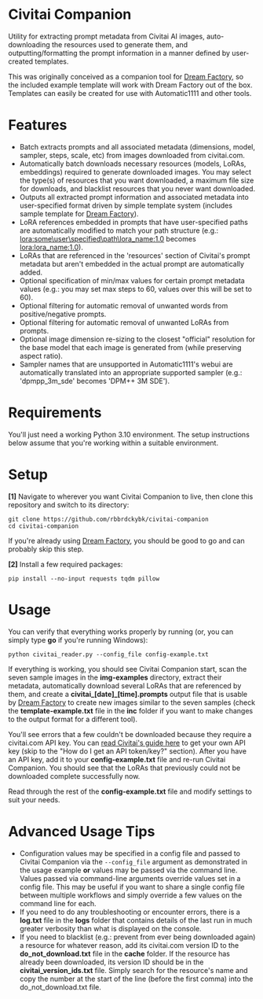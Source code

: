 # Civitai Companion

 Utility for extracting prompt metadata from Civitai AI images, auto-downloading the resources used to generate them, and outputting/formatting the prompt information in a manner defined by user-created templates.
 
 This was originally conceived as a companion tool for [Dream Factory](https://github.com/rbbrdckybk/dream-factory), so the included example template will work with Dream Factory out of the box. Templates can easily be created for use with Automatic1111 and other tools.

# Features

 * Batch extracts prompts and all associated metadata (dimensions, model, sampler, steps, scale, etc) from images downloaded from civitai.com.
 * Automatically batch downloads necessary resources (models, LoRAs, embeddings) required to generate downloaded images. You may select the type(s) of resources that you want downloaded, a maximum file size for downloads, and blacklist resources that you never want downloaded.
 * Outputs all extracted prompt information and associated metadata into user-specified format driven by simple template system (includes sample template for [Dream Factory](https://github.com/rbbrdckybk/dream-factory)).
 * LoRA references embedded in prompts that have user-specified paths are automatically modified to match your path structure (e.g.: <lora:some\user\specified\path\lora_name:1.0> becomes <lora:lora_name:1.0>).
 * LoRAs that are referenced in the 'resources' section of Civitai's prompt metadata but aren't embedded in the actual prompt are automatically added.
 * Optional specification of min/max values for certain prompt metadata values (e.g.: you may set max steps to 60, values over this will be set to 60).
 * Optional filtering for automatic removal of unwanted words from positive/negative prompts.
 * Optional filtering for automatic removal of unwanted LoRAs from prompts.
 * Optional image dimension re-sizing to the closest "official" resolution for the base model that each image is generated from (while preserving aspect ratio).
 * Sampler names that are unsupported in Automatic1111's webui are automatically translated into an appropriate supported sampler (e.g.: 'dpmpp_3m_sde' becomes 'DPM++ 3M SDE').

# Requirements

You'll just need a working Python 3.10 environment. The setup instructions below assume that you're working within a suitable environment.

# Setup

**[1]** Navigate to wherever you want Civitai Companion to live, then clone this repository and switch to its directory:
```
git clone https://github.com/rbbrdckybk/civitai-companion
cd civitai-companion
```

If you're already using [Dream Factory](https://github.com/rbbrdckybk/dream-factory), you should be good to go and can probably skip this step.

**[2]** Install a few required packages:
```
pip install --no-input requests tqdm pillow
```

# Usage

You can verify that everything works properly by running (or, you can simply type **go** if you're running Windows):
```
python civitai_reader.py --config_file config-example.txt
```

If everything is working, you should see Civitai Companion start, scan the seven sample images in the **img-examples** directory, extract their metadata, automatically download several LoRAs that are referenced by them, and create a **civitai_[date]_[time].prompts** output file that is usable by [Dream Factory](https://github.com/rbbrdckybk/dream-factory) to create new images similar to the seven samples (check the **template-example.txt** file in the **inc** folder if you want to make changes to the output format for a different tool).

You'll see errors that a few couldn't be downloaded because they require a civitai.com API key. You can [read Civitai's guide here](https://education.civitai.com/civitais-guide-to-downloading-via-api/) to get your own API key (skip to the "How do I get an API token/key?" section). After you have an API key, add it to your **config-example.txt** file and re-run Civitai Companion. You should see that the LoRAs that previously could not be downloaded complete successfully now.

Read through the rest of the **config-example.txt** file and modify settings to suit your needs.

# Advanced Usage Tips

 * Configuration values may be specified in a config file and passed to Civitai Companion via the ```--config_file``` argument as demonstrated in the usage example **or** values may be passed via the command line. Values passed via command-line arguments override values set in a config file. This may be useful if you want to share a single config file between multiple workflows and simply override a few values on the command line for each.
 * If you need to do any troubleshooting or encounter errors, there is a **log.txt** file in the **logs** folder that contains details of the last run in much greater verbosity than what is displayed on the console. 
 * If you need to blacklist (e.g.: prevent from ever being downloaded again) a resource for whatever reason, add its civitai.com version ID to the **do_not_download.txt** file in the **cache** folder. If the resource has already been downloaded, its version ID should be in the **civitai_version_ids.txt** file. Simply search for the resource's name and copy the number at the start of the line (before the first comma) into the do_not_download.txt file.
 

